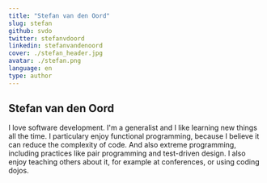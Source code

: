 ```yaml
---
title: "Stefan van den Oord"
slug: stefan 
github: svdo
twitter: stefanvdoord
linkedin: stefanvandenoord
cover: ./stefan_header.jpg
avatar: ./stefan.png
language: en
type: author
---
```

## Stefan van den Oord

I love software development. I'm a generalist and I like learning new things all the time. I particulary enjoy functional programming, because I believe it can reduce the complexity of code. And also extreme programming, including practices like pair programming and test-driven design. I also enjoy teaching others about it, for example at conferences, or using coding dojos.
